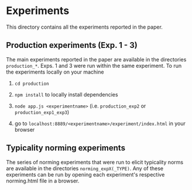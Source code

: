 # Experiments

This directory contains all the experiments reported in the paper.

## Production experiments (Exp. 1 - 3)

The main experiments reported in the paper are available in the directories `production_*`. Exps. 1 and 3 were run within the same experiment. To run the experiments locally on your machine

1. `cd production`

2. `npm install` to locally install dependencies

3. `node app.js <experimentname>` (i.e. `production_exp2` or `production_exp1_exp3`)

4. go to `localhost:8889/<experimentname>/experiment/index.html` in your browser

## Typicality norming experiments

The series of norming experiments that were run to elicit typicality norms are available in the directories `norming_expX(_TYPE)`. Any of these experiments can be run by opening each experiment's respective norming.html file in a browser.
